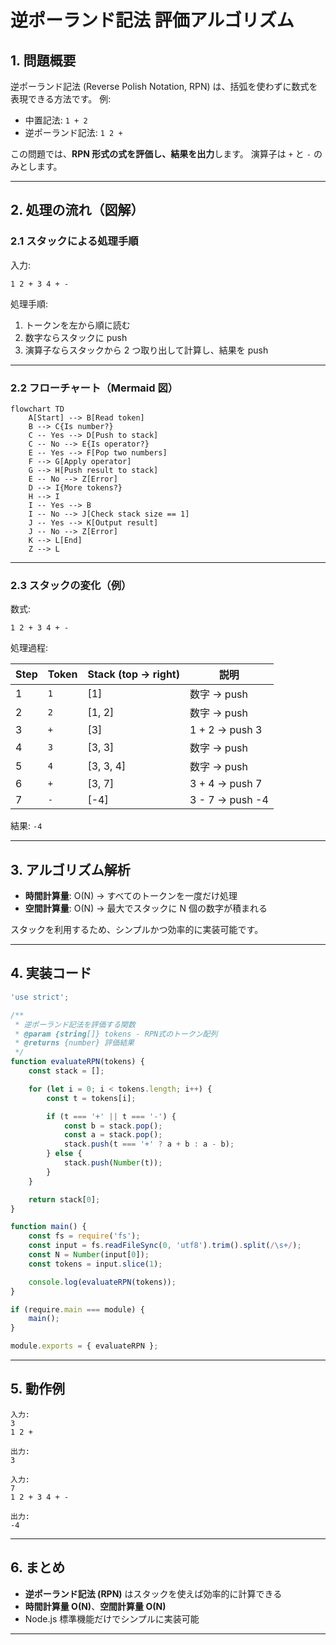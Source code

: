# 逆ポーランド記法 評価アルゴリズム

## 1. 問題概要

逆ポーランド記法 (Reverse Polish Notation, RPN) は、括弧を使わずに数式を表現できる方法です。
例:

- 中置記法: `1 + 2`
- 逆ポーランド記法: `1 2 +`

この問題では、**RPN 形式の式を評価し、結果を出力**します。
演算子は `+` と `-` のみとします。

---

## 2. 処理の流れ（図解）

### 2.1 スタックによる処理手順

入力:

```text
1 2 + 3 4 + -
```

処理手順:

1. トークンを左から順に読む
2. 数字ならスタックに push
3. 演算子ならスタックから 2 つ取り出して計算し、結果を push

---

### 2.2 フローチャート（Mermaid 図）

```mermaid
flowchart TD
    A[Start] --> B[Read token]
    B --> C{Is number?}
    C -- Yes --> D[Push to stack]
    C -- No --> E{Is operator?}
    E -- Yes --> F[Pop two numbers]
    F --> G[Apply operator]
    G --> H[Push result to stack]
    E -- No --> Z[Error]
    D --> I{More tokens?}
    H --> I
    I -- Yes --> B
    I -- No --> J[Check stack size == 1]
    J -- Yes --> K[Output result]
    J -- No --> Z[Error]
    K --> L[End]
    Z --> L
```

---

### 2.3 スタックの変化（例）

数式:

```text
1 2 + 3 4 + -
```

処理過程:

| Step | Token | Stack (top → right) | 説明            |
| ---- | ----- | ------------------- | --------------- |
| 1    | `1`   | \[1]                | 数字 → push     |
| 2    | `2`   | \[1, 2]             | 数字 → push     |
| 3    | `+`   | \[3]                | 1 + 2 → push 3  |
| 4    | `3`   | \[3, 3]             | 数字 → push     |
| 5    | `4`   | \[3, 3, 4]          | 数字 → push     |
| 6    | `+`   | \[3, 7]             | 3 + 4 → push 7  |
| 7    | `-`   | \[-4]               | 3 - 7 → push -4 |

結果: `-4`

---

## 3. アルゴリズム解析

- **時間計算量**: O(N)
  → すべてのトークンを一度だけ処理
- **空間計算量**: O(N)
  → 最大でスタックに N 個の数字が積まれる

スタックを利用するため、シンプルかつ効率的に実装可能です。

---

## 4. 実装コード

```js
'use strict';

/**
 * 逆ポーランド記法を評価する関数
 * @param {string[]} tokens - RPN式のトークン配列
 * @returns {number} 評価結果
 */
function evaluateRPN(tokens) {
    const stack = [];

    for (let i = 0; i < tokens.length; i++) {
        const t = tokens[i];

        if (t === '+' || t === '-') {
            const b = stack.pop();
            const a = stack.pop();
            stack.push(t === '+' ? a + b : a - b);
        } else {
            stack.push(Number(t));
        }
    }

    return stack[0];
}

function main() {
    const fs = require('fs');
    const input = fs.readFileSync(0, 'utf8').trim().split(/\s+/);
    const N = Number(input[0]);
    const tokens = input.slice(1);

    console.log(evaluateRPN(tokens));
}

if (require.main === module) {
    main();
}

module.exports = { evaluateRPN };
```

---

## 5. 動作例

```text
入力:
3
1 2 +

出力:
3
```

```text
入力:
7
1 2 + 3 4 + -

出力:
-4
```

---

## 6. まとめ

- **逆ポーランド記法 (RPN)** はスタックを使えば効率的に計算できる
- **時間計算量 O(N)**、**空間計算量 O(N)**
- Node.js 標準機能だけでシンプルに実装可能

---
